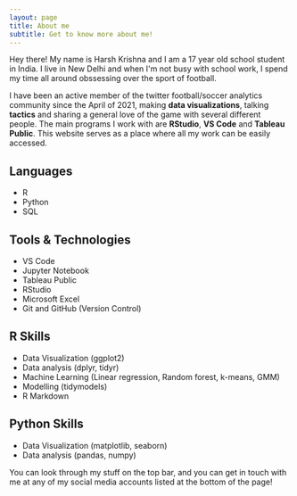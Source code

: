 ```yaml
---
layout: page
title: About me
subtitle: Get to know more about me!
---
```


Hey there! My name is Harsh Krishna and I am a 17 year old school student in India. I live in New Delhi and when I'm not busy with school work, I spend my time all around obssessing over the sport of football. 

I have been an active member of the twitter football/soccer analytics community since the April of 2021, making **data visualizations**, talking **tactics** and sharing a general love of the game with several different people. The main programs I work with are **RStudio**, **VS Code** and **Tableau Public**. This website serves as a place where all my work can be easily accessed.

## Languages

- R
- Python
- SQL

## Tools & Technologies

- VS Code
- Jupyter Notebook
- Tableau Public
- RStudio
- Microsoft Excel
- Git and GitHub (Version Control)

## R Skills

- Data Visualization (ggplot2)
- Data analysis (dplyr, tidyr)
- Machine Learning (Linear regression, Random forest, k-means, GMM)
- Modelling (tidymodels)
- R Markdown

## Python Skills

- Data Visualization (matplotlib, seaborn)
- Data analysis (pandas, numpy)

You can look through my stuff on the top bar, and you can get in touch with me at any of my social media accounts listed at the bottom of the page!
